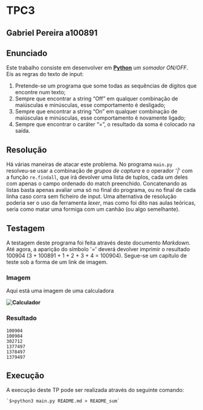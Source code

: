 # TPC3
## Gabriel Pereira a100891

## Enunciado

Este trabalho consiste em desenvolver em **[Python](https://www.python.org/)** um *somador ON/OFF*. Eis as regras do texto de input:

1. Pretende-se um programa que some todas as sequências de dígitos que encontre num texto;
2. Sempre que encontrar a string “Off” em qualquer combinação de maiúsculas e minúsculas, esse comportamento é desligado;
3. Sempre que encontrar a string “On” em qualquer combinação de maiúsculas e minúsculas, esse comportamento é novamente ligado;
4. Sempre que encontrar o caráter “=”, o resultado da soma é colocado na saída.

## Resolução

Há várias maneiras de atacar este problema. No programa `main.py` resolveu-se usar a combinação de *grupos de captura* e o operador '*|*' com a função `re.findall`, que irá devolver uma lista de tuplos, cada um deles com apenas o campo ordenado do match preenchido. Concatenando as listas basta apenas avaliar uma só no final do programa, ou no final de cada linha caso corra sem ficheiro de input.
Uma alternativa de resolução poderia ser o uso da ferramenta *lexer*, mas como foi dito nas aulas teóricas, seria como matar uma formiga com um canhão (ou algo semelhante).

## Testagem

A testagem deste programa foi feita através deste documento *Markdown*. Até agora, a aparição do símbolo '*=*' deverá devolver imprimir o resultado 100904 (3 + 100891 + 1 + 2 + 3 + 4 = 100904). Segue-se um capítulo de teste sob a forma de um link de imagem.

### Imagem

Aqui está uma imagem de uma calculadora

**![Calculador](https://i5.walmartimages.com/asr/f019d3ef-40c5-4dfd-a3c1-74f52b10690e_1.6eed2f21ec6dcb5f5b956731b5ee6439.jpeg?odnWidth=1000&odnHeight=1000&odnBg=ffffff)**

### Resultado
    100904
    100904
    302712
    1377497
    1378497
    1379497
    

## Execução

A execução deste TP pode ser realizada através do seguinte comando:
    
    `$>python3 main.py README.md > README_sum`